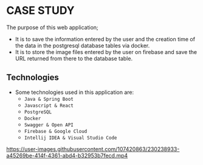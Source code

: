 # CASE STUDY

The purpose of this web application;

- It is to save the information entered by the user and the creation time of the data in the postgresql database tables via docker.
- It is to store the image files entered by the user on firebase and save the URL returned from there to the database table.

## Technologies

- Some technologies used in this application are:
  - `Java & Spring Boot`
  - `Javascript & React`
  - `PostgreSQL`
  - `Docker`
  - `Swagger & Open API`
  - `Firebase & Google Cloud`
  - `Intellij IDEA & Visual Studio Code`




https://user-images.githubusercontent.com/107420863/230238933-a45269be-414f-4361-abd4-b32953b7fecd.mp4

